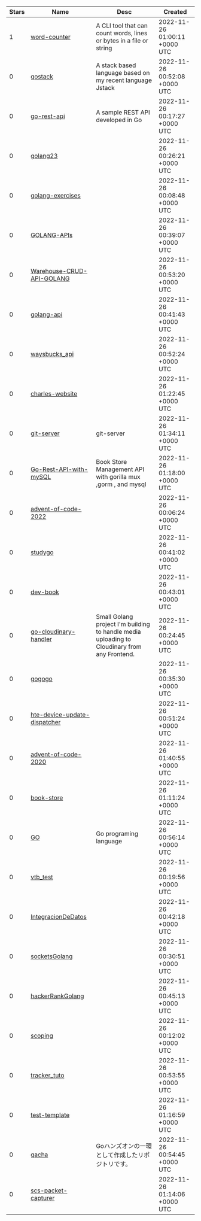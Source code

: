 | Stars | Name | Desc | Created | 
| ----- | ------- | ------------- | ------------- |
| 1 | [word-counter](https://github.com/Nelwhix/word-counter) | A CLI tool that can count words, lines or bytes in a file or string | 2022-11-26 01:00:11 +0000 UTC |
| 0 | [gostack](https://github.com/kernelk14/gostack) | A stack based language based on my recent language Jstack | 2022-11-26 00:52:08 +0000 UTC |
| 0 | [go-rest-api](https://github.com/willvelida/go-rest-api) | A sample REST API developed in Go | 2022-11-26 00:17:27 +0000 UTC |
| 0 | [golang23](https://github.com/Tman99877/golang23) |  | 2022-11-26 00:26:21 +0000 UTC |
| 0 | [golang-exercises](https://github.com/lukeoguro/golang-exercises) |  | 2022-11-26 00:08:48 +0000 UTC |
| 0 | [GOLANG-APIs](https://github.com/JeffVar00/GOLANG-APIs) |  | 2022-11-26 00:39:07 +0000 UTC |
| 0 | [Warehouse-CRUD-API-GOLANG](https://github.com/JeffVar00/Warehouse-CRUD-API-GOLANG) |  | 2022-11-26 00:53:20 +0000 UTC |
| 0 | [golang-api](https://github.com/wildanalifr/golang-api) |  | 2022-11-26 00:41:43 +0000 UTC |
| 0 | [waysbucks_api](https://github.com/Khoirulanamirfanudin/waysbucks_api) |  | 2022-11-26 00:52:24 +0000 UTC |
| 0 | [charles-website](https://github.com/ssdSSF/charles-website) |  | 2022-11-26 01:22:45 +0000 UTC |
| 0 | [git-server](https://github.com/benwaffle/git-server) | git-server | 2022-11-26 01:34:11 +0000 UTC |
| 0 | [Go-Rest-API-with-mySQL](https://github.com/cecilcodespython/Go-Rest-API-with-mySQL) | Book Store Management API with gorilla mux ,gorm , and mysql | 2022-11-26 01:18:00 +0000 UTC |
| 0 | [advent-of-code-2022](https://github.com/theHamsta/advent-of-code-2022) |  | 2022-11-26 00:06:24 +0000 UTC |
| 0 | [studygo](https://github.com/csh123-bit/studygo) |  | 2022-11-26 00:41:02 +0000 UTC |
| 0 | [dev-book](https://github.com/Guilhrib/dev-book) |  | 2022-11-26 00:43:01 +0000 UTC |
| 0 | [go-cloudinary-handler](https://github.com/enzom-uy/go-cloudinary-handler) | Small Golang project I'm building to handle media uploading to Cloudinary from any Frontend. | 2022-11-26 00:24:45 +0000 UTC |
| 0 | [gogogo](https://github.com/tothszabi/gogogo) |  | 2022-11-26 00:35:30 +0000 UTC |
| 0 | [hte-device-update-dispatcher](https://github.com/luxarts/hte-device-update-dispatcher) |  | 2022-11-26 00:51:24 +0000 UTC |
| 0 | [advent-of-code-2020](https://github.com/mikejoh12/advent-of-code-2020) |  | 2022-11-26 01:40:55 +0000 UTC |
| 0 | [book-store](https://github.com/rikyhidayat21/book-store) |  | 2022-11-26 01:11:24 +0000 UTC |
| 0 | [GO](https://github.com/WEBundle-xyz/GO) | Go programing language  | 2022-11-26 00:56:14 +0000 UTC |
| 0 | [vtb_test](https://github.com/Bcl-2/vtb_test) |  | 2022-11-26 00:19:56 +0000 UTC |
| 0 | [IntegracionDeDatos](https://github.com/JoaquinDelgado/IntegracionDeDatos) |  | 2022-11-26 00:42:18 +0000 UTC |
| 0 | [socketsGolang](https://github.com/frankguido/socketsGolang) |  | 2022-11-26 00:30:51 +0000 UTC |
| 0 | [hackerRankGolang](https://github.com/JVMoreiraD/hackerRankGolang) |  | 2022-11-26 00:45:13 +0000 UTC |
| 0 | [scoping](https://github.com/jacewalker/scoping) |  | 2022-11-26 00:12:02 +0000 UTC |
| 0 | [tracker_tuto](https://github.com/figonzal1/tracker_tuto) |  | 2022-11-26 00:53:55 +0000 UTC |
| 0 | [test-template](https://github.com/udemirtas-ankasoftco/test-template) |  | 2022-11-26 01:16:59 +0000 UTC |
| 0 | [gacha](https://github.com/Tatsurou-Yajima/gacha) | Goハンズオンの一環として作成したリポジトリです。 | 2022-11-26 00:54:45 +0000 UTC |
| 0 | [scs-packet-capturer](https://github.com/scs-solution/scs-packet-capturer) |  | 2022-11-26 01:14:06 +0000 UTC |

